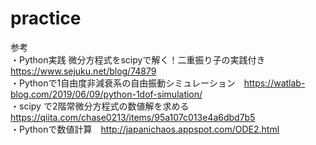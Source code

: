 # practice
参考<br>
・Python実践 微分方程式をscipyで解く！二重振り子の実践付き　https://www.sejuku.net/blog/74879 <br>
・Pythonで1自由度非減衰系の自由振動シミュレーション　https://watlab-blog.com/2019/06/09/python-1dof-simulation/ <br>
・scipy で2階常微分方程式の数値解を求める　https://qiita.com/chase0213/items/95a107c013e4a6dbd7b5 <br>
・Pythonで数値計算　http://japanichaos.appspot.com/ODE2.html


